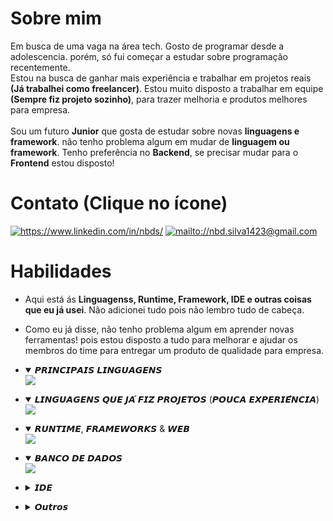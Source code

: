 # Sobre mim
Em busca de uma vaga na área tech. Gosto de programar desde a adolescencia. porém, só fui começar a estudar sobre programação recentemente. <br>Estou na busca de ganhar mais experiência e trabalhar em projetos reais **(Já trabalhei como freelancer)**. Estou muito disposto a trabalhar em equipe **(Sempre fiz projeto sozinho)**, para trazer melhoria e produtos melhores para empresa.<br><br>
Sou um futuro **Junior** que gosta de estudar sobre novas **linguagens e framework**. não tenho problema algum em mudar de **linguagem ou framework**. Tenho preferência no **Backend**, se precisar mudar para o **Frontend** estou disposto!<br>

# Contato (Clique no ícone)
<a href="https://www.linkedin.com/in/nbds/"><img src="https://skillicons.dev/icons?i=linkedin&theme=light" alt="https://www.linkedin.com/in/nbds/" target="_blank"/></a>
<a href="mailto://nbd.silva1423@gmail.com"><img src="https://skillicons.dev/icons?i=gmail&theme=light" alt="mailto://nbd.silva1423@gmail.com" target="_blank"/></a>

# Habilidades
* Aqui está ás **Linguagenss, Runtime, Framework, IDE e outras coisas que eu já usei**. Não adicionei tudo pois não lembro tudo de cabeça.<br>
* Como eu já disse, não tenho problema algum em aprender novas ferramentas! pois estou disposto a tudo para melhorar e ajudar os membros do time para entregar um produto de qualidade para empresa.

* <details open>
    <summary>𝙋𝙍𝙄𝙉𝘾𝙄𝙋𝘼𝙄𝙎 𝙇𝙄𝙉𝙂𝙐𝘼𝙂𝙀𝙉𝙎</summary>
    <img src="https://skillicons.dev/icons?i=js,ts&theme=dark"/>
</details>

* <details open>
    <summary>𝙇𝙄𝙉𝙂𝙐𝘼𝙂𝙀𝙉𝙎 𝙌𝙐𝙀 𝙅𝘼́ 𝙁𝙄𝙕 𝙋𝙍𝙊𝙅𝙀𝙏𝙊𝙎 (𝙋𝙊𝙐𝘾𝘼 𝙀𝙓𝙋𝙀𝙍𝙄𝙀̂𝙉𝘾𝙄𝘼)</summary>
    <img src="https://skillicons.dev/icons?i=python,rust,cs,go,elixir,c,cpp,java,v,lua,php&theme=dark&perline=5"/>
</details>

* <details open>
    <summary>𝙍𝙐𝙉𝙏𝙄𝙈𝙀, 𝙁𝙍𝘼𝙈𝙀𝙒𝙊𝙍𝙆𝙎 & 𝙒𝙀𝘽</summary>
    <img src="https://skillicons.dev/icons?i=nodejs,bun,express,elysia,electron,prisma,html,css&theme=dark"/>
</details>

* <details open>
    <summary>𝘽𝘼𝙉𝘾𝙊 𝘿𝙀 𝘿𝘼𝘿𝙊𝙎</summary>
    <img src="https://skillicons.dev/icons?i=mongodb,postgres,sqlite,redis&theme=dark"/>
</details>

* <details close>
    <summary>𝙄𝘿𝙀</summary>
    <img src="https://skillicons.dev/icons?i=vscode,visualstudio,idea,sublime,neovim,vim&theme=dark"/>
</details>

* <details close>
    <summary>𝙊𝙪𝙩𝙧𝙤𝙨</summary>
    <img src="https://skillicons.dev/icons?i=git,gitlab,linux,ubuntu,cloudflare&theme=dark"/>
</details>
